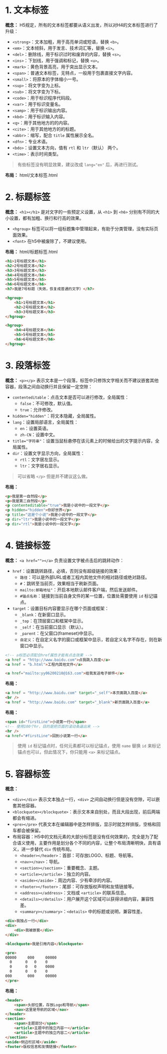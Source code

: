 # 1. 文本标签

**概念：** H5规定，所有的文本标签都要从语义出发，所以对H4的文本标签进行了升级：
- `<strong>`：文本加粗，用于高亮单词或短语，替换 `<b>`。
- `<em>`：文本倾斜，用于发言、技术词汇等，替换 `<i>`。
- `<del>`：删除线，用于标识过时和废弃的内容，替换 `<s>`。
- `<ins>`：下划线，用于强调和标记，替换 `<u>`。
- `<mark>`：黄色背景高亮，用于突出显示文本。
- `<span>`：普通文本标签，无特点，一般用于包裹直接文字内容。
- `<small>`：将原本的字体缩小一号。
- `<sup>`：将文字变为上标。
- `<sub>`：将文字变为下标。
- `<code>`：用于标识程序代码段。
- `<var>`：用于标识变量名。
- `<samp>`：用于标识输出内容。
- `<kbd>`：用于标识输入内容。
- `<q>`：用于其他地方的的内容。
- `<cite>`：用于其他地方的的标题。
- `<abbr>`：缩写，配合 `title` 属性展示全名。
- `<dfn>`：专业术语。
- `<bdo>`：设置文本方向，值有 `rtl` 和 `ltr`（默认） 两个。
- `<time>`：表示时间类型。

> 有些标签没有明显效果，建议改成 `lang="en"` 后，再进行测试。

**布局：** html/文本标签.html

# 2. 标题标签

**概念：** `<h1></h1>` 是对文字的一些预定义设置，从 `<h1>` 到 `<h6>` 分别有不同的大小设置，都有加粗、换行和行高的效果。
- `<hgroup>` 标签可以将一组标题集中管理起来，有助于分类管理，没有实际页面效果。
- `<font>` 在h5中被废除了，不建议使用。

**布局：** html/标题标签.html

```html
<h1>1号标题文本</h1>
<h2>2号标题文本</h2>
<h3>3号标题文本</h3>
<h4>4号标题文本</h4>
<h5>5号标题文本</h5>
<h6>6号标题文本</h6>
<h7>我是7号标题（失效，恢复成普通的文字）</h7>

<hgroup>
    <h1>1号标题文本</h1>
    <h2>2号标题文本</h2>
    <h3>3号标题文本</h3>
</hgroup>

<hgroup>
    <h4>4号标题文本</h4>
    <h5>5号标题文本</h5>
    <h6>6号标题文本</h6>
</hgroup>
```

# 3. 段落标签

**概念：** `<p></p>` 表示文本是一个段落，标签中只修饰文字相关而不建议嵌套其他容器，段落之间自动换行并且保留一定空隙：
- `contenteditable`：点击文本是否可以进行修改，全局属性：
    - `false`：不可修改，默认值。
    - `true`：允许修改。
- `hidden="hidden"`：将文本隐藏，全局属性。
- `lang`：设置局部语言，全局属性：
    - `en`：设置英语。
    - `zh-CN`：设置中文。
- `title="字符串"`：设置当鼠标悬停在该元素上的时候给出的文字提示内容，全局属性。
- `dir`：设置文字显示方向，全局属性：
    - `rtl`：文字居左显示。
    - `ltr`：文字居右显示。

> 可以省略 `</p>` 但是并不建议这么做。

**布局：**
```html
<p>我是第一自然段</p>
<p>我是第二自然段</p>
<p contenteditable="true">我是小说中的一段文字</p>
<p hidden="hidden">你好世界</p>
<p title="这是个小说">我是小说中的一段文字</p>
<p dir="ltr">我是小说中的一段文字</p>
<p dir="rtl">我是小说中的一段文字</p>
```

# 4. 链接标签

**概念：** `<a href=""></a>` 负责设置文字被点击后的跳转动作：
- `href`：设置跳转路径，必填，否则没有超级链接的效果：
    - `路径`：可以是外部URL或者工程内其他文件的相对路径或绝对路径。
    - `#`：跳转至当前页，效果相当于刷新页面。
    - `mailto:邮箱地址"`：开启本地默认邮件客户端，然后发送邮件。
    - `#锚点名称`：链接到当前自身文件的某一位置，位置处需要使用 `id` 标记锚点。
- `target`：设置目标内容要显示在哪个页面或框架：
    - `_blank`：在新窗口显示。
    - `_top`：在顶层窗口和框架中显示。
    - `_self`：在当前窗口显示（默认）。
    - `_parent`：在父窗口(frameset)中显示。
    - `自定义`：在自定义名字的窗口或框架中显示，若自定义名字不存在，则在新窗口中显示。

```html
<!-- a标签必须配合href属性才能有点击效果 -->
<a href = "http://www.baidu.com">点我跳入百度</a>
<a href = "b.html">工程内其他文件</a>
```

```html
<a href="mailto:yy06200210@163.com">给我发送电子邮件</a>
```


**布局：**
```html
<a href = "http://www.baidu.com" target="_self">本页面跳入百度</a>
<br />
<a href = "http://www.baidu.com" target="_blank">新页面跳入百度</a>
```

**布局：**
```html
<span id="firstLine">小说第一行</span>
<!-- 使用100个hr，目的是把页面的滚动条逼出来 -->
<hr />
<a href="#firstLine">回到小说第一行</a>
```

> 使用 `id` 标记锚点时，任何元素都可以标记锚点，使用 `name` 替换 `id` 来标记锚点也可以，但此情况下，你只能用 `<a>` 来标记锚点。

# 5. 容器标签

**概念：** 
- `<div></div>` 表示文本独占一行，`<div>` 之间自动换行但是没有空隙，可以嵌套其他容器。
- `<blockquote></blockquote>`：表示文本来自别处，而且大段出现，前后两端都会有缩进。
- `<pre></pre>` 代表文本在编辑器中是怎样排版，显示时就怎样排版，空格和回车都会被保留。
- 布局容器：H5中的文档元素的大部分标签是没有任何效果的，完全是为了配合语义使用，主要作用是划分各个不同的内容，让整个布局清晰明快，具有语义，进一步替代 `div` 传统布局。
    - `<header></header>`：首部：可存放LOGO、标题、导航等。
    - `<nav></nav>`：导航。
    - `<section></section>`：重要概念、主题。
    - `<article></article>`：独立的内容。
    - `<aside></aside>`：周边内容、少有牵涉的内容。
    - `<footer></footer>`：尾部：可存放版权声明和友情链接等。
    - `<address></address>`：文档或 `<article>` 的联系信息。
    - `<details></details>`：用户展开这个区域可以获得详细内容，兼容性差。
    - `<summary></summary>`：`<details>` 中的标题或说明，兼容性差。
    
```html
<div>我独占一行</div>
<div>
    <div>我被嵌套</div>
</div>
```

```html
<blockquote>我是引用内容</blockquote>
```

```html
<pre>
00000     000     00000 
  0      0   0    0
  0      0   0    0000
  0      0   0    0
000       000     00000
</pre>
```
**布局：**
```html
<header>
    <span>头部位置，存放Logo和导航</span>
    <nav>这里是导航的区域</nav>
</header>
<section>
    <span>主题部分</span>
    <article>主题中的独立内容一</article>
    <article>主题中的独立内容二</article>
</section>
<aside>侧边栏区域</aside>
<footer>版权信息和友情链接</footer>